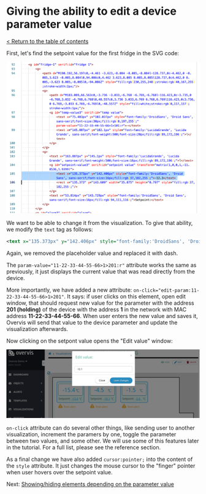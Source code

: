 # Giving the ability to edit a device parameter value

[< Return to the table of contents](../../README.md)

First, let's find the setpoint value for the first fridge in the SVG code:

![Fridge temperature value](img-setpoint-in-code.png)

We want to be able to change it from the visualization. To give that ability, we modify the `text` tag as follows:

```xml
<text x="135.373px" y="142.406px" style="font-family:'DroidSans', 'Droid Sans', sans-serif;font-size:16px;fill:rgb(37,182,255);cursor:pointer;" param-value="11-22-33-44-55-66>1>201:r" on-click="edit-param:11-22-33-44-55-66>1>201">-</text>
```

Again, we removed the placeholder value and replaced it with dash.

The `param-value="11-22-33-44-55-66>1>201:r"` attribute works the same as previously, it just displays the current value that was read directly from the device.

More importantly, we have added a new attribute: `on-click="edit-param:11-22-33-44-55-66>1>201"`. It says: if user clicks on this element, open edit window, that should request new value for the parameter with the address **201 (holding)** of the device with the address **1** in the network with MAC address **11-22-33-44-55-66**. When user enters the new value and saves it, Overvis will send that value to the device parameter and update the visualization afterwards.

Now clicking on the setpont value opens the "Edit value" window:

![Fridge temperature value](img-setpoint-in-action.png)

`on-click` attribute can do several other things, like sending user to another visualization, increment the paramers by one, toggle the parameter between two values, and some other. We will use some of this features later in the tutorial. For a full list, please see the reference section.

As a final change we have also added `cursor:pointer;` into the content of the `style` attribute. It just changes the mouse cursor to the "finger" pointer when user hovers over the setpoint value.

Next: [Showing/hiding elements depending on the parameter value](../03-show-hide/README.md)